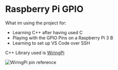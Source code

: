 # Raspberry Pi GPIO

What im using the project for:
- Learning C++ after having used C
- Playing with the GPIO Pins on a Raspberry Pi 3 B
- Learning to set up VS Code over SSH

C++ Library used is [WiringPi](http://wiringpi.com/)

![WiringPi pin reference](http://wiringpi.com/wp-content/uploads/2013/03/gpio1.png)